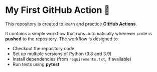 # My First GitHub Action 🚀  

This repository is created to learn and practice **GitHub Actions**.  

It contains a simple workflow that runs automatically whenever code is **pushed** to the repository. The workflow is designed to:  

- Checkout the repository code  
- Set up multiple versions of Python (3.8 and 3.9)  
- Install dependencies (from `requirements.txt`, if available)  
- Run tests using **pytest** 
